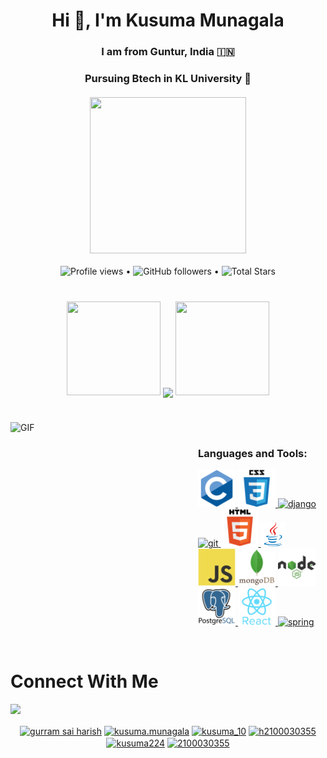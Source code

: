<h1 align="center">Hi 👋, I'm Kusuma Munagala</h1>
<h3 align="center">I am from Guntur, India 🇮🇳</h3>
<h3 align="center">Pursuing Btech in KL University 🏫<br><br><img width="250" height="250" src="https://i.giphy.com/media/FoVzfcqCDSb7zCynOp/giphy.webp"></h3>


<p align="center">
  <img src="https://komarev.com/ghpvc/?username=KUSUMAMUNAGALA&label=Profile%20views&color=0e75b6&style=flat" alt="Profile views"> •  
  <img alt="GitHub followers" src="https://img.shields.io/github/followers/KUSUMAMUNAGALA?label=Followers&style=social"> •   
  <img src="https://img.shields.io/github/stars/KUSUMAMUNAGALA?label=Stars" alt="Total Stars">
</p>

<h1 dir="auto"></h1>


<p align="center">
  <a>
    <img height="150" width="150" src="https://github.com/chsaiujwal/chsaiujwal/blob/main/left.webp">
    <img align="center" src="https://github-readme-stats.vercel.app/api?username=KUSUMAMUNAGALA&show_icons=true&locale=en&count_private=true&include_all_commits=true&theme=dark&hide_border=true"/>
    <img height="150" width="150" src="https://github.com/chsaiujwal/chsaiujwal/blob/main/right.webp">
  </a>
</p>

<h1 dir="auto"></h1>

<a target="_blank"><img align="left" height="300" width="300" alt="GIF" src="https://github.com/JayantGoel001/JayantGoel001/blob/master/GIF/github.gif"></a>
<br/>
<h3 align="left">Languages and Tools:</h3>
<p align="left">
  <a href="https://www.cprogramming.com/" target="_blank" rel="noreferrer">
    <img src="https://raw.githubusercontent.com/devicons/devicon/master/icons/c/c-original.svg" alt="c" width="60" height="60"/>
  </a>
  <a href="https://www.w3schools.com/css/" target="_blank" rel="noreferrer">
    <img src="https://raw.githubusercontent.com/devicons/devicon/master/icons/css3/css3-original-wordmark.svg" alt="css3" width="60" height="60"/>
  </a>
  <a href="https://www.djangoproject.com/" target="_blank" rel="noreferrer">
    <img src="https://cdn.worldvectorlogo.com/logos/django.svg" alt="django" width="60" height="60"/>
  </a>
  <a href="https://git-scm.com/" target="_blank" rel="noreferrer">
    <img src="https://www.vectorlogo.zone/logos/git-scm/git-scm-icon.svg" alt="git" width="60" height="60"/>
  </a>
  <a href="https://www.w3.org/html/" target="_blank" rel="noreferrer">
    <img src="https://raw.githubusercontent.com/devicons/devicon/master/icons/html5/html5-original-wordmark.svg" alt="html5" width="60" height="60"/>
  </a>
  <a href="https://www.java.com" target="_blank" rel="noreferrer">
    <img src="https://raw.githubusercontent.com/devicons/devicon/master/icons/java/java-original.svg" alt="java" width="40" height="40"/>
  </a>
  <br>
  <a href="https://developer.mozilla.org/en-US/docs/Web/JavaScript" target="_blank" rel="noreferrer">
    <img src="https://raw.githubusercontent.com/devicons/devicon/master/icons/javascript/javascript-original.svg" alt="javascript" width="60" height="60"/>
  </a>
  <a href="https://www.mongodb.com/" target="_blank" rel="noreferrer">
    <img src="https://raw.githubusercontent.com/devicons/devicon/master/icons/mongodb/mongodb-original-wordmark.svg" alt="mongodb" width="60" height="60"/>
  </a>
  <a href="https://nodejs.org" target="_blank" rel="noreferrer">
    <img src="https://raw.githubusercontent.com/devicons/devicon/master/icons/nodejs/nodejs-original-wordmark.svg" alt="nodejs" width="60" height="60"/>
  </a>
  <a href="https://www.postgresql.org" target="_blank" rel="noreferrer">
    <img src="https://raw.githubusercontent.com/devicons/devicon/master/icons/postgresql/postgresql-original-wordmark.svg" alt="postgresql" width="60" height="60"/>
  </a>
  <a href="https://reactjs.org/" target="_blank" rel="noreferrer">
    <img src="https://raw.githubusercontent.com/devicons/devicon/master/icons/react/react-original-wordmark.svg" alt="react" width="60" height="60"/>
  </a>
  <a href="https://spring.io/" target="_blank" rel="noreferrer">
    <img src="https://www.vectorlogo.zone/logos/springio/springio-icon.svg" alt="spring" width="60" height="60"/>
  </a>
</p>

<br>
<h1>Connect With Me</h1>
<a target="_blank">
  <img src="https://github.com/JayantGoel001/JayantGoel001/blob/master/GIF/Handshake.gif" height="25px" style="max-width:100%;">
</a>
</h1>


<p align="center">
<a href="https://www.linkedin.com/in/kusuma-munagala/" target="blank"><img align="center" src="https://raw.githubusercontent.com/rahuldkjain/github-profile-readme-generator/master/src/images/icons/Social/linked-in-alt.svg" alt="gurram sai harish" height="30" width="40" /></a>
<a href="https://www.instagram.com/kusuma.munagala/" target="blank"><img align="center" src="https://raw.githubusercontent.com/rahuldkjain/github-profile-readme-generator/master/src/images/icons/Social/instagram.svg" alt="kusuma.munagala" height="30" width="40" /></a>
<a href="https://www.codechef.com/users/kusuma_10" target="blank"><img align="center" src="https://cdn.jsdelivr.net/npm/simple-icons@3.1.0/icons/codechef.svg" alt="kusuma_10" height="30" width="40" /></a>
<a href="https://www.hackerrank.com/profile/h2100030355" target="blank"><img align="center" src="https://raw.githubusercontent.com/rahuldkjain/github-profile-readme-generator/master/src/images/icons/Social/hackerrank.svg" alt="h2100030355" height="30" width="40" /></a>
<a href="https://codeforces.com/profile/Kususma224" target="blank"><img align="center" src="https://raw.githubusercontent.com/rahuldkjain/github-profile-readme-generator/master/src/images/icons/Social/codeforces.svg" alt="kusuma224" height="30" width="40" /></a>
<a href="https://leetcode.com/u/2100030355/" target="blank"><img align="center" src="https://raw.githubusercontent.com/rahuldkjain/github-profile-readme-generator/master/src/images/icons/Social/leet-code.svg" alt="2100030355" height="30" width="40" /></a>
</p>

